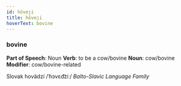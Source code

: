 ```yaml
---
id: höveȷi
title: höveȷi
hoverText: bovine
---
```


### bovine

**Part of Speech**: Noun
**Verb**: to be a cow/bovine
**Noun**: cow/bovine
**Modifier**: cow/bovine-related

Slovak hovädzí /ˈɦɔvɛd͡ziː/
*Balto-Slavic Language Family*